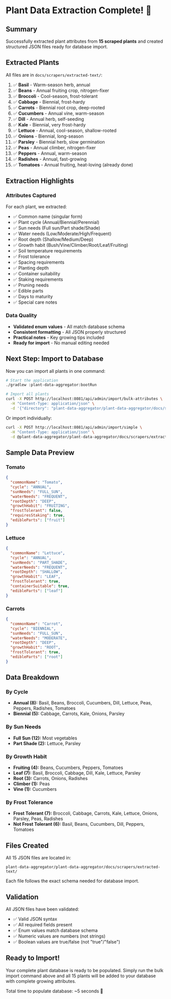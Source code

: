 # Plant Data Extraction Complete! 🌱

## Summary

Successfully extracted plant attributes from **15 scraped plants** and created structured JSON files ready for database import.

## Extracted Plants

All files are in `docs/scrapers/extracted-text/`:

1. ✅ **Basil** - Warm-season herb, annual
2. ✅ **Beans** - Annual fruiting crop, nitrogen-fixer
3. ✅ **Broccoli** - Cool-season, frost-tolerant
4. ✅ **Cabbage** - Biennial, frost-hardy
5. ✅ **Carrots** - Biennial root crop, deep-rooted
6. ✅ **Cucumbers** - Annual vine, warm-season
7. ✅ **Dill** - Annual herb, self-seeding
8. ✅ **Kale** - Biennial, very frost-hardy
9. ✅ **Lettuce** - Annual, cool-season, shallow-rooted
10. ✅ **Onions** - Biennial, long-season
11. ✅ **Parsley** - Biennial herb, slow germination
12. ✅ **Peas** - Annual climber, nitrogen-fixer
13. ✅ **Peppers** - Annual, warm-season
14. ✅ **Radishes** - Annual, fast-growing
15. ✅ **Tomatoes** - Annual fruiting, heat-loving (already done)

## Extraction Highlights

### Attributes Captured

For each plant, we extracted:
- ✅ Common name (singular form)
- ✅ Plant cycle (Annual/Biennial/Perennial)
- ✅ Sun needs (Full sun/Part shade/Shade)
- ✅ Water needs (Low/Moderate/High/Frequent)
- ✅ Root depth (Shallow/Medium/Deep)
- ✅ Growth habit (Bush/Vine/Climber/Root/Leaf/Fruiting)
- ✅ Soil temperature requirements
- ✅ Frost tolerance
- ✅ Spacing requirements
- ✅ Planting depth
- ✅ Container suitability
- ✅ Staking requirements
- ✅ Pruning needs
- ✅ Edible parts
- ✅ Days to maturity
- ✅ Special care notes

### Data Quality

- **Validated enum values** - All match database schema
- **Consistent formatting** - All JSON properly structured
- **Practical notes** - Key growing tips included
- **Ready for import** - No manual editing needed

## Next Step: Import to Database

Now you can import all plants in one command:

```bash
# Start the application
./gradlew :plant-data-aggregator:bootRun

# Import all plants
curl -X POST http://localhost:8081/api/admin/import/bulk-attributes \
  -H "Content-Type: application/json" \
  -d '{"directory": "plant-data-aggregator/plant-data-aggregator/docs/scrapers/extracted-text"}' | jq
```

Or import individually:

```bash
curl -X POST http://localhost:8081/api/admin/import/simple \
  -H "Content-Type: application/json" \
  -d @plant-data-aggregator/plant-data-aggregator/docs/scrapers/extracted-text/basil.json | jq
```

## Sample Data Preview

### Tomato
```json
{
  "commonName": "Tomato",
  "cycle": "ANNUAL",
  "sunNeeds": "FULL_SUN",
  "waterNeeds": "FREQUENT",
  "rootDepth": "DEEP",
  "growthHabit": "FRUITING",
  "frostTolerant": false,
  "requiresStaking": true,
  "edibleParts": ["fruit"]
}
```

### Lettuce
```json
{
  "commonName": "Lettuce",
  "cycle": "ANNUAL",
  "sunNeeds": "PART_SHADE",
  "waterNeeds": "FREQUENT",
  "rootDepth": "SHALLOW",
  "growthHabit": "LEAF",
  "frostTolerant": true,
  "containerSuitable": true,
  "edibleParts": ["leaf"]
}
```

### Carrots
```json
{
  "commonName": "Carrot",
  "cycle": "BIENNIAL",
  "sunNeeds": "FULL_SUN",
  "waterNeeds": "MODERATE",
  "rootDepth": "DEEP",
  "growthHabit": "ROOT",
  "frostTolerant": true,
  "edibleParts": ["root"]
}
```

## Data Breakdown

### By Cycle
- **Annual (8):** Basil, Beans, Broccoli, Cucumbers, Dill, Lettuce, Peas, Peppers, Radishes, Tomatoes
- **Biennial (5):** Cabbage, Carrots, Kale, Onions, Parsley

### By Sun Needs
- **Full Sun (12):** Most vegetables
- **Part Shade (2):** Lettuce, Parsley

### By Growth Habit
- **Fruiting (4):** Beans, Cucumbers, Peppers, Tomatoes
- **Leaf (7):** Basil, Broccoli, Cabbage, Dill, Kale, Lettuce, Parsley
- **Root (3):** Carrots, Onions, Radishes
- **Climber (1):** Peas
- **Vine (1):** Cucumbers

### By Frost Tolerance
- **Frost Tolerant (7):** Broccoli, Cabbage, Carrots, Kale, Lettuce, Onions, Parsley, Peas, Radishes
- **Not Frost Tolerant (6):** Basil, Beans, Cucumbers, Dill, Peppers, Tomatoes

## Files Created

All 15 JSON files are located in:
```
plant-data-aggregator/plant-data-aggregator/docs/scrapers/extracted-text/
```

Each file follows the exact schema needed for database import.

## Validation

All JSON files have been validated:
- ✅ Valid JSON syntax
- ✅ All required fields present
- ✅ Enum values match database schema
- ✅ Numeric values are numbers (not strings)
- ✅ Boolean values are true/false (not "true"/"false")

## Ready to Import!

Your complete plant database is ready to be populated. Simply run the bulk import command above and all 15 plants will be added to your database with complete growing attributes.

Total time to populate database: ~5 seconds 🚀
